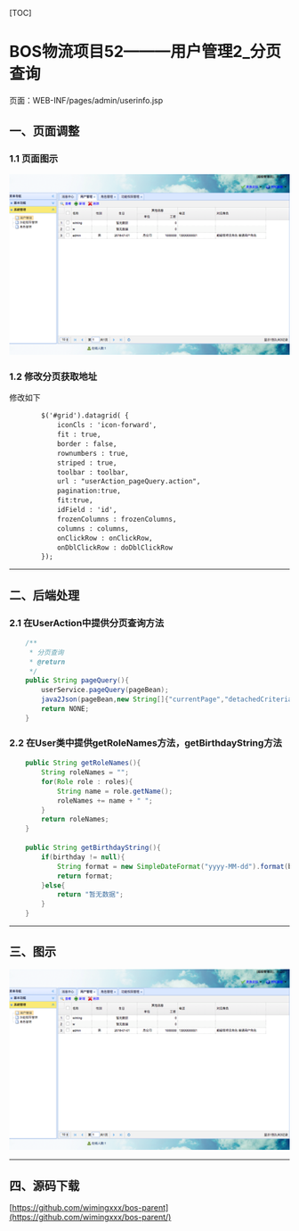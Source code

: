 
[TOC]


# BOS物流项目52———用户管理2\_分页查询


页面：WEB-INF/pages/admin/userinfo.jsp


## 一、页面调整

### 1.1 页面图示

![](../image/52/1.png)

### 1.2 修改分页获取地址


修改如下

```html
		$('#grid').datagrid( {
			iconCls : 'icon-forward',
			fit : true,
			border : false,
			rownumbers : true,
			striped : true,
			toolbar : toolbar,
			url : "userAction_pageQuery.action",
			pagination:true,
			fit:true,
			idField : 'id', 
			frozenColumns : frozenColumns,
			columns : columns,
			onClickRow : onClickRow,
			onDblClickRow : doDblClickRow
		});
```

---

## 二、后端处理

### 2.1 在UserAction中提供分页查询方法

```java
    /**
     * 分页查询
     * @return
     */
    public String pageQuery(){
        userService.pageQuery(pageBean);
        java2Json(pageBean,new String[]{"currentPage","detachedCriteria","pageSize","noticebills","roles"});
        return NONE;
    }
```


### 2.2 在User类中提供getRoleNames方法，getBirthdayString方法

```java
	public String getRoleNames(){
		String roleNames = "";
		for(Role role : roles){
			String name = role.getName();
			roleNames += name + " ";
		}
		return roleNames;
	}
	
	public String getBirthdayString(){
		if(birthday != null){
			String format = new SimpleDateFormat("yyyy-MM-dd").format(birthday);
			return format;
		}else{
			return "暂无数据";
		}
	}
```


---

## 三、图示


![](../image/52/1.png)



----



## 四、源码下载

[https://github.com/wimingxxx/bos-parent](https://github.com/wimingxxx/bos-parent/)